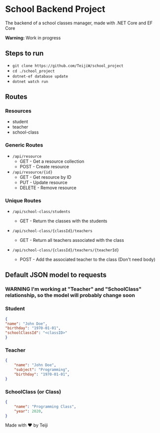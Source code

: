 # School Backend Project

The backend of a school classes manager, made with .NET Core and EF Core

**Warning:** Work in progress

## Steps to run

-   `git clone https://github.com/TeijiW/school_project`
-   `cd ./school_project`
-   `dotnet-ef database update`
-   `dotnet watch run`

## Routes

### Resources

-   student
-   teacher
-   school-class

### Generic Routes

-   `/api/resource`
    -   GET - Get a resource collection
    -   POST - Create resource
-   `/api/resource/{id}`
    -   GET - Get resource by ID
    -   PUT - Update resource
    -   DELETE - Remove resource

### Unique Routes

- `/api/school-class/students`
    -   GET - Return the classes with the students

- `/api/school-class/{classId}/teachers`
  - GET - Return all teachers associated with the class

- `/api/school-class/{classId}/teachers/{teacherId}`
  - POST - Add the associated teacher to the class (Don't need body)

## Default JSON model to requests

### **WARNING** I'm working at "Teacher" and "SchoolClass" relationship, so the model will probably change soon

### Student

```JSON
{
"name": "John Doe",
"birthday": "1970-01-01",
"schoolClassId": "<classID>"
}
```

### Teacher

```JSON
{
	"name": "John Doe",
	"subject": "Programming",
	"birthday": "1970-01-01",
}
```

### SchoolClass (or Class)

```JSON
{
	"name": "Programming Class",
	"year": 2020,
}
```

Made with :heart: by Teiji
